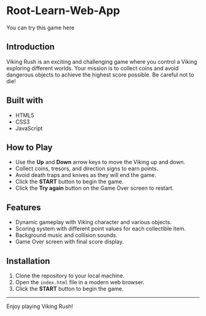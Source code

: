 # Root-Learn-Web-App

You can try this game here 

## Introduction
Viking Rush is an exciting and challenging game where you control a Viking exploring different worlds. Your mission is to collect coins and avoid dangerous objects to achieve the highest score possible. Be careful not to die!

## Built with 
- HTML5
- CSS3
- JavaScript


## How to Play
- Use the **Up** and **Down** arrow keys to move the Viking up and down.
- Collect coins, tresors, and direction signs to earn points.
- Avoid death traps and knives as they will end the game.
- Click the **START** button to begin the game.
- Click the **Try again** button on the Game Over screen to restart.

## Features
- Dynamic gameplay with Viking character and various objects.
- Scoring system with different point values for each collectible item.
- Background music and collision sounds.
- Game Over screen with final score display.

## Installation
1. Clone the repository to your local machine.
2. Open the `index.html` file in a modern web browser.
3. Click the **START** button to begin the game.

---

Enjoy playing Viking Rush!

